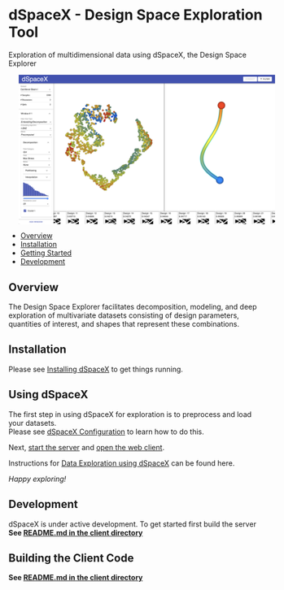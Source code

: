 # dSpaceX - Design Space Exploration Tool

Exploration of multidimensional data using dSpaceX, the Design Space Explorer

<img src="documentation/images/all_samples.png" width="1000px" align="center" hspace="20">

- [Overview](#overview)  
- [Installation](#installation)  
- [Getting Started](#using-dspacex)  
- [Development](#development)  

## Overview
The Design Space Explorer facilitates decomposition, modeling, and deep exploration of multivariate datasets consisting of design parameters, quantities of interest, and shapes that represent these combinations. 


## Installation
Please see [Installing dSpaceX](documentation/INSTALL.md) to get things running.

## Using dSpaceX
The first step in using dSpaceX for exploration is to preprocess and load your datasets.  
Please see [dSpaceX Configuration](./documentation/configuration.md) to learn how to do this.  

Next, [start the server](documentation/server.md#running-the-server) and [open the web client](./client/README.md#running).  

Instructions for [Data Exploration using dSpaceX](documentation/using.md) can be found here.  

_Happy exploring!_

## Development
dSpaceX is under active development. To get started first build the server
**See [README.md in the client directory](./client/README.md)**

## Building the Client Code
**See [README.md in the client directory](./client/README.md)**


